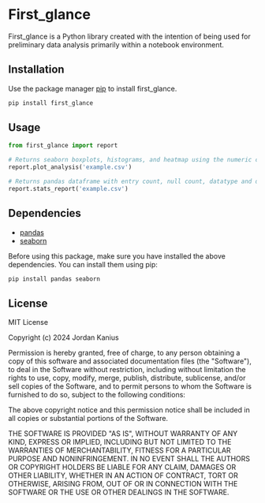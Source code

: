 # First_glance

First_glance is a Python library created with the intention of being used for preliminary data analysis primarily within a notebook environment.

## Installation

Use the package manager [pip](https://pip.pypa.io/en/stable/) to install first_glance.

```bash
pip install first_glance
```

## Usage

```python
from first_glance import report
```

```python
# Returns seaborn boxplots, histograms, and heatmap using the numeric columns
report.plot_analysis('example.csv')
```

```python
# Returns pandas dataframe with entry count, null count, datatype and descriptive statistics for each column
report.stats_report('example.csv')
```

## Dependencies

- [pandas](https://pandas.pydata.org/)
- [seaborn](https://seaborn.pydata.org/)

Before using this package, make sure you have installed the above dependencies. You can install them using pip:

```bash
pip install pandas seaborn
```

## License

MIT License

Copyright (c) 2024 Jordan Kanius

Permission is hereby granted, free of charge, to any person obtaining a copy
of this software and associated documentation files (the "Software"), to deal
in the Software without restriction, including without limitation the rights
to use, copy, modify, merge, publish, distribute, sublicense, and/or sell
copies of the Software, and to permit persons to whom the Software is
furnished to do so, subject to the following conditions:

The above copyright notice and this permission notice shall be included in all
copies or substantial portions of the Software.

THE SOFTWARE IS PROVIDED "AS IS", WITHOUT WARRANTY OF ANY KIND, EXPRESS OR
IMPLIED, INCLUDING BUT NOT LIMITED TO THE WARRANTIES OF MERCHANTABILITY,
FITNESS FOR A PARTICULAR PURPOSE AND NONINFRINGEMENT. IN NO EVENT SHALL THE
AUTHORS OR COPYRIGHT HOLDERS BE LIABLE FOR ANY CLAIM, DAMAGES OR OTHER
LIABILITY, WHETHER IN AN ACTION OF CONTRACT, TORT OR OTHERWISE, ARISING FROM,
OUT OF OR IN CONNECTION WITH THE SOFTWARE OR THE USE OR OTHER DEALINGS IN THE
SOFTWARE.
